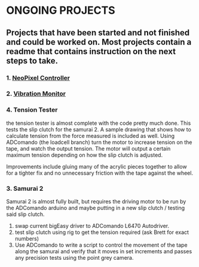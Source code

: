 # ONGOING PROJECTS
## Projects that have been started and not finished and could be worked on. Most projects contain a readme that contains instruction on the next steps to take.
### 1. [NeoPixel Controller](https://github.com/Lathomas42/NeoPixelController)
### 2. [Vibration Monitor](https://github.com/Lathomas42/VibrationMonitor)
### 4. Tension Tester
the tension tester is almost complete with the code pretty much done. This tests the slip clutch for the samurai 2. A sample drawing that shows how to calculate tension from the force measured is included as well.
Using ADComando (the loadcell branch) turn the motor to increase tension on the tape, and watch the output tension. The motor will output a certain maximum tension depending on how the slip clutch is adjusted. 

Improvements include gluing many of the acrylic pieces together to allow for a tighter fix and no unnecessary friction with the tape against the wheel.
### 3. Samurai 2
Samurai 2 is almost fully built, but requires the driving motor to be run by the ADComando arduino and maybe putting in a new slip clutch / testing said slip clutch.

1. swap current bigEasy driver to ADComando L6470 Autodriver.
2. test slip clutch using rig to get the tension required (ask Brett for exact numbers)
3. Use ADComando to write a script to control the movement of the tape along the samurai and verify that it moves in set increments and passes any precision tests using the point grey camera.

